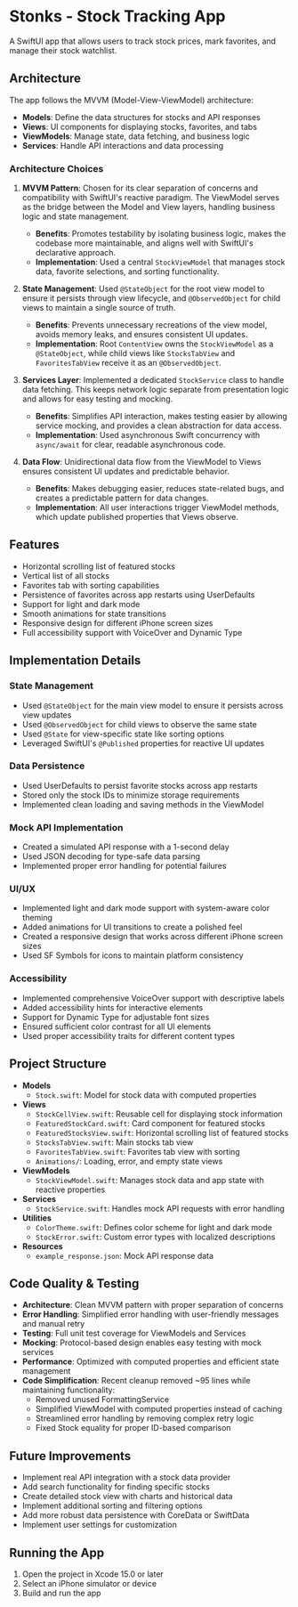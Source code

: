 # Stonks - Stock Tracking App

A SwiftUI app that allows users to track stock prices, mark favorites, and manage their stock watchlist.

## Architecture

The app follows the MVVM (Model-View-ViewModel) architecture:

- **Models**: Define the data structures for stocks and API responses
- **Views**: UI components for displaying stocks, favorites, and tabs
- **ViewModels**: Manage state, data fetching, and business logic
- **Services**: Handle API interactions and data processing

### Architecture Choices

1. **MVVM Pattern**: Chosen for its clear separation of concerns and compatibility with SwiftUI's reactive paradigm. The ViewModel serves as the bridge between the Model and View layers, handling business logic and state management.

   - **Benefits**: Promotes testability by isolating business logic, makes the codebase more maintainable, and aligns well with SwiftUI's declarative approach.
   - **Implementation**: Used a central `StockViewModel` that manages stock data, favorite selections, and sorting functionality.

2. **State Management**: Used `@StateObject` for the root view model to ensure it persists through view lifecycle, and `@ObservedObject` for child views to maintain a single source of truth.

   - **Benefits**: Prevents unnecessary recreations of the view model, avoids memory leaks, and ensures consistent UI updates.
   - **Implementation**: Root `ContentView` owns the `StockViewModel` as a `@StateObject`, while child views like `StocksTabView` and `FavoritesTabView` receive it as an `@ObservedObject`.

3. **Services Layer**: Implemented a dedicated `StockService` class to handle data fetching. This keeps network logic separate from presentation logic and allows for easy testing and mocking.

   - **Benefits**: Simplifies API interaction, makes testing easier by allowing service mocking, and provides a clean abstraction for data access.
   - **Implementation**: Used asynchronous Swift concurrency with `async/await` for clear, readable asynchronous code.

4. **Data Flow**: Unidirectional data flow from the ViewModel to Views ensures consistent UI updates and predictable behavior.

   - **Benefits**: Makes debugging easier, reduces state-related bugs, and creates a predictable pattern for data changes.
   - **Implementation**: All user interactions trigger ViewModel methods, which update published properties that Views observe.

## Features

- Horizontal scrolling list of featured stocks
- Vertical list of all stocks
- Favorites tab with sorting capabilities 
- Persistence of favorites across app restarts using UserDefaults
- Support for light and dark mode
- Smooth animations for state transitions
- Responsive design for different iPhone screen sizes
- Full accessibility support with VoiceOver and Dynamic Type

## Implementation Details

### State Management
- Used `@StateObject` for the main view model to ensure it persists across view updates
- Used `@ObservedObject` for child views to observe the same state
- Used `@State` for view-specific state like sorting options
- Leveraged SwiftUI's `@Published` properties for reactive UI updates

### Data Persistence
- Used UserDefaults to persist favorite stocks across app restarts
- Stored only the stock IDs to minimize storage requirements
- Implemented clean loading and saving methods in the ViewModel

### Mock API Implementation
- Created a simulated API response with a 1-second delay
- Used JSON decoding for type-safe data parsing
- Implemented proper error handling for potential failures

### UI/UX
- Implemented light and dark mode support with system-aware color theming
- Added animations for UI transitions to create a polished feel
- Created a responsive design that works across different iPhone screen sizes
- Used SF Symbols for icons to maintain platform consistency

### Accessibility
- Implemented comprehensive VoiceOver support with descriptive labels
- Added accessibility hints for interactive elements
- Support for Dynamic Type for adjustable font sizes
- Ensured sufficient color contrast for all UI elements
- Used proper accessibility traits for different content types

## Project Structure

- **Models**
  - `Stock.swift`: Model for stock data with computed properties
- **Views**
  - `StockCellView.swift`: Reusable cell for displaying stock information
  - `FeaturedStockCard.swift`: Card component for featured stocks
  - `FeaturedStocksView.swift`: Horizontal scrolling list of featured stocks
  - `StocksTabView.swift`: Main stocks tab view
  - `FavoritesTabView.swift`: Favorites tab view with sorting
  - `Animations/`: Loading, error, and empty state views
- **ViewModels**
  - `StockViewModel.swift`: Manages stock data and app state with reactive properties
- **Services**
  - `StockService.swift`: Handles mock API requests with error handling
- **Utilities**
  - `ColorTheme.swift`: Defines color scheme for light and dark mode
  - `StockError.swift`: Custom error types with localized descriptions
- **Resources**
  - `example_response.json`: Mock API response data

## Code Quality & Testing

- **Architecture**: Clean MVVM pattern with proper separation of concerns
- **Error Handling**: Simplified error handling with user-friendly messages and manual retry
- **Testing**: Full unit test coverage for ViewModels and Services
- **Mocking**: Protocol-based design enables easy testing with mock services
- **Performance**: Optimized with computed properties and efficient state management
- **Code Simplification**: Recent cleanup removed ~95 lines while maintaining functionality:
  - Removed unused FormattingService
  - Simplified ViewModel with computed properties instead of caching
  - Streamlined error handling by removing complex retry logic
  - Fixed Stock equality for proper ID-based comparison

## Future Improvements

- Implement real API integration with a stock data provider
- Add search functionality for finding specific stocks
- Create detailed stock view with charts and historical data
- Implement additional sorting and filtering options
- Add more robust data persistence with CoreData or SwiftData
- Implement user settings for customization

## Running the App

1. Open the project in Xcode 15.0 or later
2. Select an iPhone simulator or device
3. Build and run the app